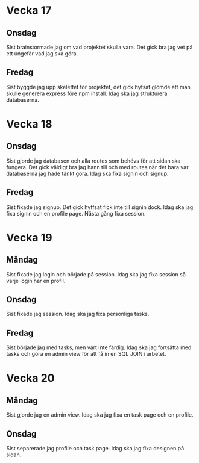 # Vecka 17
## Onsdag
Sist brainstormade jag om vad projektet skulla vara. Det gick bra jag vet på ett ungefär vad jag ska göra.
## Fredag
Sist byggde jag upp skelettet för projektet, det gick hyfsat glömde att man skulle generera express före npm install. Idag ska jag strukturera databaserna.

# Vecka 18
## Onsdag
Sist gjorde jag databasen och alla routes som behövs för att sidan ska fungera. Det gick väldigt bra jag hann till och med routes när det bara var databaserna jag hade tänkt göra. Idag ska fixa signin och signup.
## Fredag
Sist fixade jag signup. Det gick hyffsat fick inte till signin dock. Idag ska jag fixa signin och en profile page. Nästa gång fixa session.

# Vecka 19
## Måndag
Sist fixade jag login och började på session. Idag ska jag fixa session så varje login har en profil.

## Onsdag
Sist fixade jag session. Idag ska jag fixa personliga tasks.

## Fredag
Sist började jag med tasks, men vart inte färdig. Idag ska jag fortsätta med tasks och göra en admin view för att få in en SQL JOIN i arbetet.

# Vecka 20
## Måndag
Sist gjorde jag en admin view. Idag ska jag fixa en task page och en profile.
## Onsdag
Sist separerade jag profile och task page. Idag ska jag fixa designen på sidan.